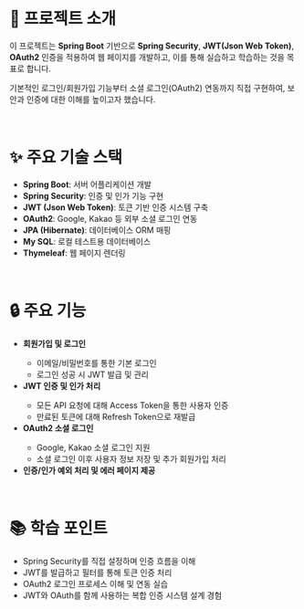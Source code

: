 <h1>🌟 프로젝트 소개</h1>

<p>
이 프로젝트는 <b>Spring Boot</b> 기반으로 <b>Spring Security</b>, <b>JWT(Json Web Token)</b>, <b>OAuth2</b> 인증을 적용하여
웹 페이지를 개발하고, 이를 통해 실습하고 학습하는 것을 목표로 합니다.
</p>

<p>
기본적인 로그인/회원가입 기능부터 소셜 로그인(OAuth2) 연동까지 직접 구현하여,
보안과 인증에 대한 이해를 높이고자 했습니다.
</p>

<br>

<h1>✨ 주요 기술 스택</h1>

<ul>
<li><b>Spring Boot</b>: 서버 어플리케이션 개발</li>
<li><b>Spring Security</b>: 인증 및 인가 기능 구현</li>
<li><b>JWT (Json Web Token)</b>: 토큰 기반 인증 시스템 구축</li>
<li><b>OAuth2</b>: Google, Kakao 등 외부 소셜 로그인 연동</li>
<li><b>JPA (Hibernate)</b>: 데이터베이스 ORM 매핑</li>
<li><b>My SQL</b>: 로컬 테스트용 데이터베이스</li>
<li><b>Thymeleaf</b>: 웹 페이지 렌더링 </li>
</ul>

<br>

<h1>🔒 주요 기능</h1>

<ul>
<li><b>회원가입 및 로그인</b></li>
<ul>
  <li>이메일/비밀번호를 통한 기본 로그인</li>
  <li>로그인 성공 시 JWT 발급 및 관리</li>
</ul>
<li><b>JWT 인증 및 인가 처리</b></li>
<ul>
  <li>모든 API 요청에 대해 Access Token을 통한 사용자 인증</li>
  <li>만료된 토큰에 대해 Refresh Token으로 재발급</li>
</ul>
<li><b>OAuth2 소셜 로그인</b></li>
<ul>
  <li>Google, Kakao 소셜 로그인 지원</li>
  <li>소셜 로그인 이후 사용자 정보 저장 및 추가 회원가입 처리</li>
</ul>
<li><b>인증/인가 예외 처리 및 에러 페이지 제공</b></li>
</ul>

<br>

<h1>📚 학습 포인트</h1>

<ul>
<li>Spring Security를 직접 설정하며 인증 흐름을 이해</li>
<li>JWT를 발급하고 필터를 통해 토큰 인증 처리</li>
<li>OAuth2 로그인 프로세스 이해 및 연동 실습</li>
<li>JWT와 OAuth를 함께 사용하는 복합 인증 시스템 설계 경험</li>
</ul>
